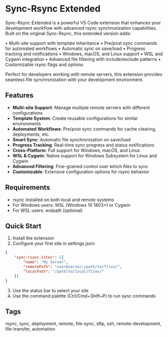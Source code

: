 # Sync-Rsync Extended

Sync-Rsync Extended is a powerful VS Code extension that enhances your development workflow with advanced rsync synchronization capabilities. Built on the original Sync-Rsync, this extended version adds:

• Multi-site support with template inheritance
• Pre/post sync commands for automated workflows
• Automatic sync on save/load
• Progress tracking and notifications
• Windows, macOS, and Linux support
• WSL and Cygwin integration
• Advanced file filtering with include/exclude patterns
• Customizable rsync flags and options

Perfect for developers working with remote servers, this extension provides seamless file synchronization with your development environment.

## Features

- **Multi-site Support**: Manage multiple remote servers with different configurations
- **Template System**: Create reusable configurations for similar environments
- **Automated Workflows**: Pre/post sync commands for cache clearing, deployments, etc.
- **Smart Sync**: Automatic file synchronization on save/load
- **Progress Tracking**: Real-time sync progress and status notifications
- **Cross-Platform**: Full support for Windows, macOS, and Linux
- **WSL & Cygwin**: Native support for Windows Subsystem for Linux and Cygwin
- **Advanced Filtering**: Fine-grained control over which files to sync
- **Customizable**: Extensive configuration options for rsync behavior

## Requirements

- rsync installed on both local and remote systems
- For Windows users: WSL (Windows 10 1803+) or Cygwin
- For WSL users: wslpath (optional)

## Quick Start

1. Install the extension
2. Configure your first site in settings.json:
```json
{
    "sync-rsync.sites": [{
        "name": "My Server",
        "remotePath": "user@server:/path/to/files/",
        "localPath": "/path/to/local/files/"
    }]
}
```
3. Use the status bar to select your site
4. Use the command palette (Ctrl/Cmd+Shift+P) to run sync commands

## Tags

rsync, sync, deployment, remote, file-sync, sftp, ssh, remote-development, file-transfer, automation 